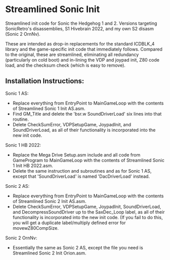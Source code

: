# Streamlined Sonic Init
 Streamlined init code for Sonic the Hedgehog 1 and 2. Versions targeting SonicRetro's disassemblies, S1 Hivebrain 2022, and my own S2 disasm (Sonic 2 OrnNv).
 
 These are intended as drop-in replacements for the standard ICDBLK_4 library and the game-specific init code that immediately follows.
Compared to the original, these are streamlined, eliminating all redundancy (particularly on cold boot) and in-lining the VDP and joypad init,
Z80 code load, and the checksum check (which is easy to remove).

## Installation Instructions:
Sonic 1 AS: 
- Replace everything from EntryPoint to MainGameLoop with the contents of Streamlined Sonic 1 Init AS.asm. 
- Find GM_Title and delete the 'bsr.w SoundDriverLoad' six lines into that routine.
- Delete CheckSumError, VDPSetupGame, JoypadInit, and SoundDriverLoad, as all of their
functionality is incorporated into the new init code.

Sonic 1 HB 2022: 
- Replace the Mega Drive Setup.asm include and all code from GameProgram to MainGameLoop with the contents of Streamlined Sonic 1 Init HB 2022.asm.
- Delete the same instruction and subroutines and  as for Sonic 1 AS, except that 'SoundDriverLoad' is named 'DacDriverLoad' instead.

Sonic 2 AS: 
- Replace everything from EntryPoint to MainGameLoop with the contents of Streamlined Sonic 2 Init AS.asm.
- Delete CheckSumError, VDPSetupGame, JoypadInit, SoundDriverLoad, and DecompressSoundDriver up to the SaxDec_Loop label, as all of their
functionality is incorporated into the new init code. (If you fail to do this, you will get a duplicate label/multiply defined error for movewZ80CompSize.

Sonic 2 OrnNv: 
- Essentially the same as Sonic 2 AS, except the file you need is Streamlined Sonic 2 Init Orion.asm. 
